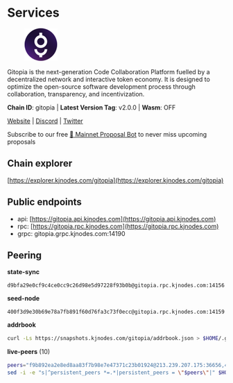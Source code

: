 # Services

<figure><img src="https://raw.githubusercontent.com/kj89/cosmos-images/main/logos/gitopia.png" alt=""><figcaption></figcaption></figure>

Gitopia is the next-generation Code Collaboration Platform fuelled by  a decentralized network and interactive token economy. It is designed  to optimize the open-source software development process through  collaboration, transparency, and incentivization.

**Chain ID**: gitopia | **Latest Version Tag**: v2.0.0 | **Wasm**: OFF

[Website](https://gitopia.com/) | [Discord](https://discord.gg/hFTXCGNYDZ) | [Twitter](https://twitter.com/gitopiaDAO)



Subscribe to our free [🤖 Mainnet Proposal Bot](https://t.me/kjnodes_proposal_bot) to never miss upcoming proposals


## Chain explorer
[https://explorer.kjnodes.com/gitopia](https://explorer.kjnodes.com/gitopia)

## Public endpoints

* api: [https://gitopia.api.kjnodes.com](https://gitopia.api.kjnodes.com)
* rpc: [https://gitopia.rpc.kjnodes.com](https://gitopia.rpc.kjnodes.com)
* grpc: gitopia.grpc.kjnodes.com:14190

## Peering

**state-sync**

```text
d9bfa29e0cf9c4ce0cc9c26d98e5d97228f93b0b@gitopia.rpc.kjnodes.com:14156
```

**seed-node**

```text
400f3d9e30b69e78a7fb891f60d76fa3c73f0ecc@gitopia.rpc.kjnodes.com:14159
```

**addrbook**
```bash
curl -Ls https://snapshots.kjnodes.com/gitopia/addrbook.json > $HOME/.gitopia/config/addrbook.json
```

**live-peers** (10)
```bash
peers="f9b892ea2e8ed8aa83f7b98e7e47371c23b01924@213.239.207.175:36656,4adfa5889675e1e91ea4459e15ff4a0ba53e7828@65.108.224.156:19656,d25a718d491f52efdfd31e8dfdeaa69d1d1946dd@65.108.10.49:26556,8e42db619abe34afe8cb39d4a2d04ae5db5bdaaf@141.94.139.233:26656,abca18ed112719b4f0a23932797dba2733f0fd44@23.88.5.169:25656,b2f764694d52e09793d68259d584ece0c194b6fe@65.108.229.93:26656,a5233e4359a39e09d7b261c200cdc014bbef76ad@65.108.8.247:11356,ebc272824924ea1a27ea3183dd0b9ba713494f83@195.3.220.140:27036,5e8a5481a314430e24de0919e18ffae394c269f6@51.159.221.31:26656,d9bfa29e0cf9c4ce0cc9c26d98e5d97228f93b0b@65.109.88.38:14156"
sed -i -e "s|^persistent_peers *=.*|persistent_peers = \"$peers\"|" $HOME/.gitopia/config/config.toml
```

